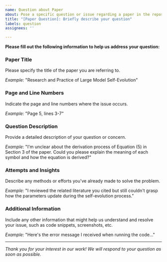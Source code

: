 ```yaml
---
name: Question about Paper
about: Pose a specific question or issue regarding a paper in the repository
title: "[Paper Question]: Briefly describe your question"
labels: question
assignees: ''

---
```


**Please fill out the following information to help us address your question:**

### **Paper Title**

Please specify the title of the paper you are referring to.

*Example:* "Research and Practice of Large Model Self-Evolution"

### **Page and Line Numbers**

Indicate the page and line numbers where the issue occurs.

*Example:* "Page 5, lines 3-7"

### **Question Description**

Provide a detailed description of your question or concern.

*Example:* "I'm unclear about the derivation process of Equation (5) in Section 3 of the paper. Could you please explain the meaning of each symbol and how the equation is derived?"

### **Attempts and Insights**

Describe any methods or efforts you've already made to solve the problem.

*Example:* "I reviewed the related literature you cited but still couldn't grasp how the parameters update during the self-evolution process."

### **Additional Information**

Include any other information that might help us understand and resolve your issue, such as code snippets, screenshots, etc.

*Example:* "Here's the error message I received when running the code..."

---

*Thank you for your interest in our work! We will respond to your question as soon as possible.*
